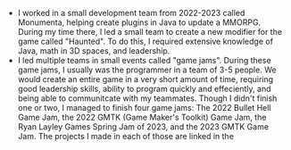 - I worked in a small development team from 2022-2023 called Monumenta, helping create plugins in Java to update a MMORPG. During my time there, I led a small team to create a new modifier for the game called "Haunted". To do this, I required extensive knowledge of Java, math in 3D spaces, and leadership.
- I led multiple teams in small events called "game jams". During these game jams, I usually was the programmer in a team of 3-5 people. We would create an entire game in a very short amount of time, requiring good leadership skills, ability to program quickly and effeciently, and being able to communitcate with my teammates. Though I didn't finish one or two, I managed to finish four game jams: The 2022 Bullet Hell Game Jam, the 2022 GMTK (Game Maker's Toolkit) Game Jam, the Ryan Layley Games Spring Jam of 2023, and the 2023 GMTK Game Jam. The projects I made in each of those are linked in the 
